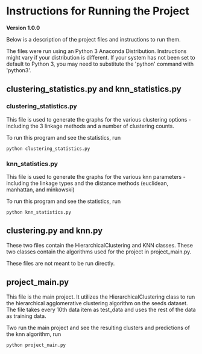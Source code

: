 # Instructions for Running the Project

**Version 1.0.0** 

Below is a description of the project files and instructions to run them.

The files were run using an Python 3 Anaconda Distribution. Instructions might vary if your distribution is different. If your system has not been set to default to Python 3, you may need to substitute the 'python' command with 'python3'.

## clustering_statistics.py and knn_statistics.py

### clustering_statistics.py

This file is used to generate the graphs for the various clustering options - including the 3 linkage methods and a number of clustering counts. 

To run this program and see the statistics, run 
```
python clustering_statistics.py
```
### knn_statistics.py

This file is used to generate the graphs for the various knn parameters - including the linkage types and the distance methods (euclidean, manhattan, and minkowski)

To run this program and see the statistics, run 
```
python knn_statistics.py
```
## clustering.py and knn.py

These two files contain the HierarchicalClustering and KNN classes. These two classes contain the algorithms used for the project in project_main.py.

These files are not meant to be run directly.

## project_main.py

This file is the main project. It utilizes the HierarchicalClustering class to run the hierarchical agglomerative clustering algorithm on the seeds dataset. The file takes every 10th data item as test_data and uses the rest of the data as training data.

Two run the main project and see the resulting clusters and predictions of the knn algorithm, run 
```
python project_main.py
```